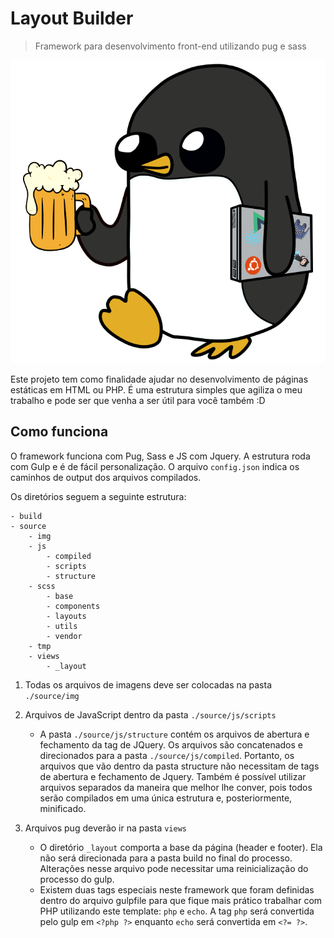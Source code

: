 # Layout Builder
> Framework para desenvolvimento front-end utilizando pug e sass

![](https://raw.githubusercontent.com/hugolcouto/layout-builder/master/build/assets/img/open_source_gunter.png)

Este projeto tem como finalidade ajudar no desenvolvimento de páginas estáticas em HTML ou PHP. É uma estrutura simples que agiliza o meu trabalho e pode ser que venha a ser útil para você também :D

## Como funciona
O framework funciona com Pug, Sass e JS com Jquery. A estrutura roda com Gulp e é de fácil personalização. O arquivo `config.json` indica os caminhos de output dos arquivos compilados.

Os diretórios seguem a seguinte estrutura:
```
- build
- source
    - img
    - js
        - compiled 
        - scripts 
        - structure
    - scss
        - base
        - components
        - layouts
        - utils
        - vendor
    - tmp
    - views
        - _layout
```
1. Todas os arquivos de imagens deve ser colocadas na pasta `./source/img`

2. Arquivos de JavaScript dentro da pasta `./source/js/scripts`
    * A pasta `./source/js/structure` contém os arquivos de abertura e fechamento da tag de JQuery. Os arquivos são concatenados e direcionados para a pasta `./source/js/compiled`. Portanto, os arquivos que vão dentro da pasta structure não necessitam de tags de abertura e fechamento de Jquery. Também é possível utilizar arquivos separados da maneira que melhor lhe conver, pois todos serão compilados em uma única estrutura e, posteriormente, minificado.

3. Arquivos pug deverão ir na pasta `views`
    * O diretório `_layout` comporta a base da página (header e footer). Ela não será direcionada para a pasta build no final do processo. Alterações nesse arquivo pode necessitar uma reinicialização do processo do gulp.
    * Existem duas tags especiais neste framework que foram definidas dentro do arquivo gulpfile para que fique mais prático trabalhar com PHP utilizando este template: `php` e `echo`. A tag `php` será convertida pelo gulp em `<?php ?>` enquanto `echo` será convertida em `<?= ?>`.


